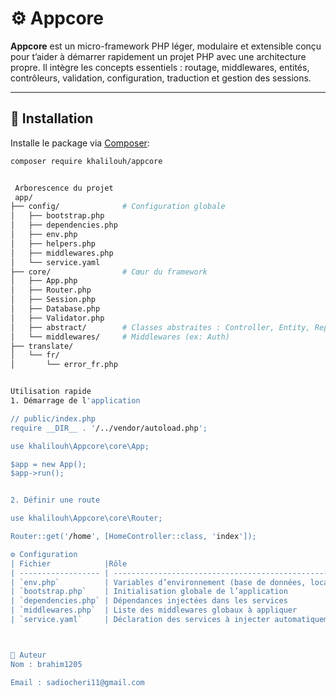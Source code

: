 # ⚙️ Appcore

**Appcore** est un micro-framework PHP léger, modulaire et extensible conçu pour t’aider à démarrer rapidement un projet PHP avec une architecture propre. Il intègre les concepts essentiels : routage, middlewares, entités, contrôleurs, validation, configuration, traduction et gestion des sessions.

---

## 🚀 Installation

Installe le package via [Composer](https://getcomposer.org/):

```bash
composer require khalilouh/appcore


 Arborescence du projet
 app/
├── config/              # Configuration globale
│   ├── bootstrap.php
│   ├── dependencies.php
│   ├── env.php
│   ├── helpers.php
│   ├── middlewares.php
│   └── service.yaml
├── core/                # Cœur du framework
│   ├── App.php
│   ├── Router.php
│   ├── Session.php
│   ├── Database.php
│   ├── Validator.php
│   ├── abstract/        # Classes abstraites : Controller, Entity, Repository
│   └── middlewares/     # Middlewares (ex: Auth)
├── translate/
│   └── fr/
│       └── error_fr.php


Utilisation rapide
1. Démarrage de l'application

// public/index.php
require __DIR__ . '/../vendor/autoload.php';

use khalilouh\Appcore\core\App;

$app = new App();
$app->run();


2. Définir une route

use khalilouh\Appcore\core\Router;

Router::get('/home', [HomeController::class, 'index']);

⚙️ Configuration
| Fichier            |Rôle          
| ------------------ | --------------------------------------------------------- |
| `env.php`          | Variables d’environnement (base de données, locale, etc.) |
| `bootstrap.php`    | Initialisation globale de l’application                   |
| `dependencies.php` | Dépendances injectées dans les services                   |
| `middlewares.php`  | Liste des middlewares globaux à appliquer                 |
| `service.yaml`     | Déclaration des services à injecter automatiquement       |



👤 Auteur
Nom : brahim1205

Email : sadiocheri11@gmail.com